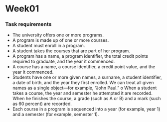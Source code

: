 # Week01
### Task requirements
- The university offers one or more programs.
- A program is made up of one or more courses.
- A student must enroll in a program.
- A student takes the courses that are part of her program.
- A program has a name, a program identifier, the total credit points required to graduate, and the year it commenced.
- A course has a name, a course identifier, a credit point value, and the year it commenced.
- Students have one or more given names, a surname, a student identifier, a date of birth, and the year they first enrolled. We can treat all given names as a single object—for example, “John Paul.” o When a student takes a course, the year and semester he attempted it are recorded. When he finishes the course, a grade (such as A or B) and a mark (such as 60 percent) are recorded.
- Each course in a program is sequenced into a year (for example, year 1) and a semester (for example, semester 1).
